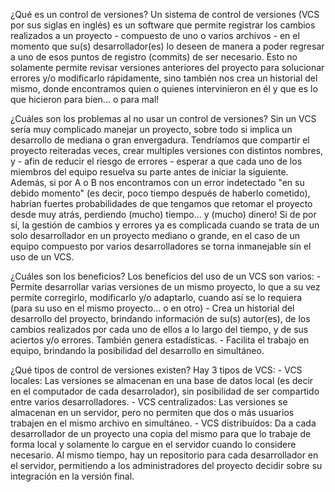 ¿Qué es un control de versiones?
    Un sistema de control de versiones (VCS por sus siglas en inglés) es un software que permite registrar los cambios realizados a un proyecto - compuesto de uno o varios archivos - en el momento que su(s) desarrollador(es) lo deseen de manera a poder regresar a uno de esos puntos de registro (commits) de ser necesario. Esto no solamente permite revisar versiones anteriores del proyecto para solucionar errores y/o modificarlo rápidamente, sino también nos crea un historial del mismo, donde encontramos quien o quienes intervinieron en él y que es lo que hicieron para bien... o para mal!

¿Cuáles son los problemas al no usar un control de versiones?
    Sin un VCS sería muy complicado manejar un proyecto, sobre todo si implica un desarrollo de mediana o gran envergadura. Tendríamos que compartir el proyecto reiteradas veces, crear multiples versiones con distintos nombres, y - afin de reducir el riesgo de errores - esperar a que cada uno de los miembros del equipo resuelva su parte antes de iniciar la siguiente.
    Además, si por A o B nos encontramos con un error indetectado "en su debido momento" (es decir, poco tiempo después de haberlo cometido), habrían fuertes probabilidades de que tengamos que retomar el proyecto desde muy atrás, perdiendo (mucho) tiempo... y (mucho) dinero!
    Si de por sí, la gestión de cambios y errores ya es complicada cuando se trata de un solo desarrollador en un proyecto mediano o grande, en el caso de un equipo compuesto por varios desarrolladores se torna inmanejable sin el uso de un VCS.

¿Cuáles son los beneficios?
    Los beneficios del uso de un VCS son varios:
        - Permite desarrollar varias versiones de un mismo proyecto, lo que a su vez permite corregirlo, modificarlo y/o adaptarlo, cuando así se lo requiera (para su uso en el mismo proyecto... o en otro)
        - Crea un historial del desarrollo del proyecto, brindando información de su(s) autor(es), de los cambios realizados por cada uno de ellos a lo largo del tiempo, y de sus aciertos y/o errores. También genera estadísticas.
        - Facilita el trabajo en equipo, brindando la posibilidad del desarrollo en simultáneo.

¿Qué tipos de control de versiones existen?
    Hay 3 tipos de VCS:
        - VCS locales: Las versiones se almacenan en una base de datos local (es decir en el computador de cada desarrolador), sin posibilidad de ser compartido entre varios desarrolladores.
        - VCS centralizados: Las versiones se almacenan en un servidor, pero no permiten que dos o más usuarios trabajen en el mismo archivo en simultáneo.
        - VCS distribuídos: Da a cada desarrollador de un proyecto una copia del mismo para que lo trabaje de forma local y solamente lo cargue en el servidor cuando lo considere necesario. Al mismo tiempo, hay un repositorio para cada desarrollador en el servidor, permitiendo a los administradores del proyecto decidir sobre su integración en la versión final.   
    
